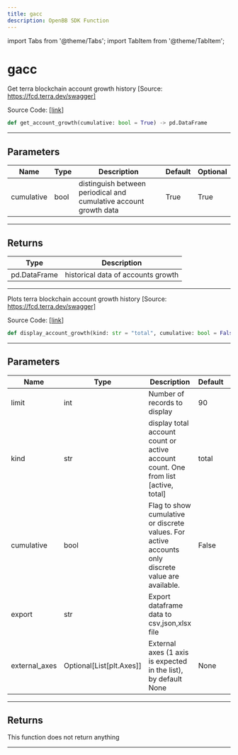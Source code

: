 ```yaml
---
title: gacc
description: OpenBB SDK Function
---
```


import Tabs from '@theme/Tabs';
import TabItem from '@theme/TabItem';

# gacc

<Tabs>
<TabItem value="model" label="Model" default>

Get terra blockchain account growth history [Source: https://fcd.terra.dev/swagger]

Source Code: [[link](https://github.com/OpenBB-finance/OpenBBTerminal/tree/main/openbb_terminal/cryptocurrency/defi/terramoney_fcd_model.py#L263)]

```python
def get_account_growth(cumulative: bool = True) -> pd.DataFrame
```

---

## Parameters

| Name | Type | Description | Default | Optional |
| ---- | ---- | ----------- | ------- | -------- |
| cumulative | bool | distinguish between periodical and cumulative account growth data | True | True |


---

## Returns

| Type | Description |
| ---- | ----------- |
| pd.DataFrame | historical data of accounts growth |
---



</TabItem>
<TabItem value="view" label="View">

Plots terra blockchain account growth history [Source: https://fcd.terra.dev/swagger]

Source Code: [[link](https://github.com/OpenBB-finance/OpenBBTerminal/tree/main/openbb_terminal/cryptocurrency/defi/terramoney_fcd_view.py#L139)]

```python
def display_account_growth(kind: str = "total", cumulative: bool = False, limit: int = 90, export: str = "", external_axes: Optional[List[matplotlib.axes._axes.Axes]] = None) -> None
```

---

## Parameters

| Name | Type | Description | Default | Optional |
| ---- | ---- | ----------- | ------- | -------- |
| limit | int | Number of records to display | 90 | True |
| kind | str | display total account count or active account count. One from list [active, total] | total | True |
| cumulative | bool | Flag to show cumulative or discrete values. For active accounts only discrete value are available. | False | True |
| export | str | Export dataframe data to csv,json,xlsx file |  | True |
| external_axes | Optional[List[plt.Axes]] | External axes (1 axis is expected in the list), by default None | None | True |


---

## Returns

This function does not return anything

---



</TabItem>
</Tabs>
